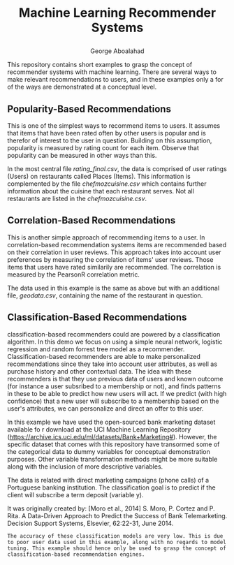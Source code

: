 # <p align="center"> Machine Learning Recommender Systems </p>
<p align="center"> George Aboalahad </p>

This repository contains short examples to grasp the concept of recommender systems with machine learning. There are several ways to make relevant recommendations to users, and in these examples only a for of the ways are demonstrated at a conceptual level.

## Popularity-Based Recommendations
This is one of the simplest ways to recommend items to users. It assumes that items that have been rated often by other users is popular and is therefor of interest to the user in question. Building on this assumption, popularity is measured by rating count for each item. Observe that popularity can be measured in other ways than this.

In the most central file *rating_final.csv*, the data is comprised of user ratings (Users) on restaurants called Places (Items). This information is complemented by the file *chefmozcuisine.csv* which contains further information about the cuisine that each restaurant serves. Not all restaurants are listed in the *chefmozcuisine.csv*.

## Correlation-Based Recommendations
This is another simple approach of recommending items to a user. In correlation-based recommendation systems items are recommended based on their correlation in user reviews. This approach takes into account user preferences by measuring the correlation of items' user reviews. Those items that users have rated similarily are recommended. The correlation is measured by the PearsonR correlation metric.

The data used in this example is the same as above but with an additional file, *geodata.csv*, containing the name of the restaurant in question.

## Classification-Based Recommendations
classification-based recommenders could are powered by a classification algorithm. In this demo we focus on using a simple neural network, logistic regression and random forrest tree model as a recommender. Classification-based recommenders are able to make personalized recommendations since they take into account user attributes, as well as purchase history and other contextual data. The idea with these recommenders is that they use previous data of users and known outcome (for instance a user subsribed to a membership or not), and finds patterns in these to be able to predict how new users will act. If we predict (with high confidence) that a new user will subscribe to a membership based on the user's attributes, we can personalize and direct an offer to this user.

In this example we have used the open-sourced bank marketing dataset available fo r download at the UCI Machine Learning Repository (https://archive.ics.uci.edu/ml/datasets/Bank+Marketing#). However, the specific dataset that comes with this repository have transormed some of the categorical data to dummy variables for conceptual demonstration purposes. Other variable transformation methods might be more suitable along with the inclusion of more descriptive variables.

The data is related with direct marketing campaigns (phone calls) of a Portuguese banking institution. The classification goal is to predict if the client will subscribe a term deposit (variable y).

It was originally created by: [Moro et al., 2014] S. Moro, P. Cortez and P. Rita. A Data-Driven Approach to Predict the Success of Bank Telemarketing. Decision Support Systems, Elsevier, 62:22-31, June 2014.

``` The accuracy of these classification models are very low. This is due to poor user data used in this example, along with no regards to model tuning. This example should hence only be used to grasp the concept of classification-based recommendation engines. ```
